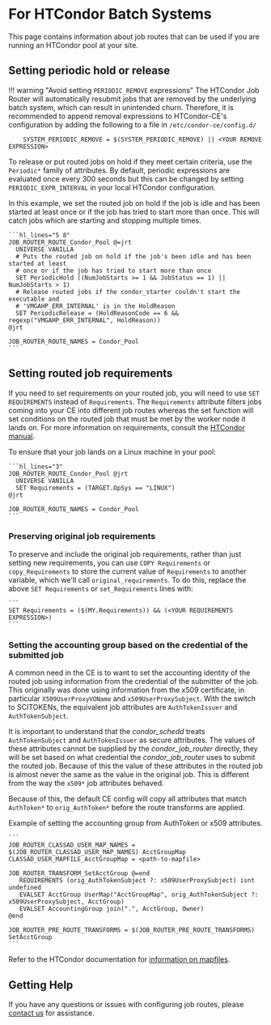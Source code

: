 For HTCondor Batch Systems
==========================

This page contains information about job routes that can be used if you are running an HTCondor pool at your site.

Setting periodic hold or release
--------------------------------

!!! warning "Avoid setting `PERIODIC_REMOVE` expressions"
    The HTCondor Job Router will automatically resubmit jobs that are removed by the underlying batch system, which can
    result in unintended churn.
    Therefore, it is recommended to append removal expressions to HTCondor-CE's configuration by adding the following to
    a file in `/etc/condor-ce/config.d/`

        SYSTEM_PERIODIC_REMOVE = $(SYSTEM_PERIODIC_REMOVE) || <YOUR REMOVE EXPRESSION>

To release or put routed jobs on hold if they meet certain criteria, use the `Periodic*` family of attributes.
By default, periodic expressions are evaluated once every 300 seconds but this can be changed by setting
`PERIODIC_EXPR_INTERVAL` in your local HTCondor configuration.

In this example, we set the routed job on hold if the job is idle and has been started at least once or if the job has
tried to start more than once.
This will catch jobs which are starting and stopping multiple times.

    ```hl_lines="5 8"
    JOB_ROUTER_ROUTE_Condor_Pool @=jrt
      UNIVERSE VANILLA
      # Puts the routed job on hold if the job's been idle and has been started at least
      # once or if the job has tried to start more than once
      SET PeriodicHold ((NumJobStarts >= 1 && JobStatus == 1) || NumJobStarts > 1)
      # Release routed jobs if the condor_starter couldn't start the executable and 
      # 'VMGAHP_ERR_INTERNAL' is in the HoldReason
      SET PeriodicRelease = (HoldReasonCode == 6 && regexp("VMGAHP_ERR_INTERNAL", HoldReason))
    @jrt

    JOB_ROUTER_ROUTE_NAMES = Condor_Pool
    ```
Setting routed job requirements
-------------------------------

If you need to set requirements on your routed job, you will need to use `SET REQUIREMENTS`
instead of `Requirements`.
The `Requirements` attribute filters jobs coming into your CE into different job routes whereas the set function will
set conditions on the routed job that must be met by the worker node it lands on.
For more information on requirements, consult the
[HTCondor manual](https://htcondor.readthedocs.io/en/lts/users-manual/submitting-a-job.html#about-requirements-and-rank).

To ensure that your job lands on a Linux machine in your pool:

    ```hl_lines="3"
    JOB_ROUTER_ROUTE_Condor_Pool @jrt
      UNIVERSE VANILLA
      SET Requirements = (TARGET.OpSys == "LINUX")
    @jrt

    JOB_ROUTER_ROUTE_NAMES = Condor_Pool
    ```

### Preserving original job requirements ###

To preserve and include the original job requirements, rather than just setting new requirements, you can use `COPY
Requirements` or `copy_Requirements` to store the current value of `Requirements` to another variable, which we'll call
`original_requirements`.
To do this, replace the above `SET Requirements` or `set_Requirements` lines with:

    ```
    SET Requirements = ($(MY.Requirements)) && (<YOUR REQUIREMENTS EXPRESSION>)
    ```

### Setting the accounting group based on the credential of the submitted job ###

A common need in the CE is to want to set the accounting identity of the routed job using information from the credential
of the submitter of the job.  This originally was done using information from the x509 certificate, in particular `X509UserProxyVOName`
and `x509UserProxySubject`.  With the switch to SCITOKENs, the equivalent job attributes are `AuthTokenIssuer` and `AuthTokenSubject`. 

It is important to understand that the *condor_schedd* treats `AuthTokenSubject` and `AuthTokenIssuer` as secure attributes. The values
of these attributes cannot be supplied by the *condor_job_router* directly, they will be set based on what credential the *condor_job_router*
uses to submit the routed job.  Because of this the value of these attributes in the routed job is almost never the same as the value in the
original job.  This is different from the way the `x509*` job attributes behaved.

Because of this, the default CE config will copy all attributes that match `AuthToken*` to `orig_AuthToken*` before the route transforms are applied.

Example of setting the accounting group from AuthToken or x509 attributes.

    ```
    JOB_ROUTER_CLASSAD_USER_MAP_NAMES = $(JOB_ROUTER_CLASSAD_USER_MAP_NAMES) AcctGroupMap
    CLASSAD_USER_MAPFILE_AcctGroupMap = <path-to-mapfile>

    JOB_ROUTER_TRANSFORM_SetAcctGroup @=end
       REQUIREMENTS (orig_AuthTokenSubject ?: x509UserProxySubject) isnt undefined
       EVALSET AcctGroup UserMap("AcctGroupMap", orig_AuthTokenSubject ?: x509UserProxySubject, AcctGroup)
       EVALSET AccountingGroup join(".", AcctGroup, Owner)
    @end

    JOB_ROUTER_PRE_ROUTE_TRANSFORMS = $(JOB_ROUTER_PRE_ROUTE_TRANSFORMS) SetAcctGroup
    ```

Refer to the HTCondor documentation for [information on mapfiles](https://htcondor.readthedocs.io/en/lts/admin-manual/security.html?highlight=mapfile#the-unified-map-file-for-authentication).


Getting Help
------------

If you have any questions or issues with configuring job routes, please [contact us](../../index.md#contact-us) for
assistance.
